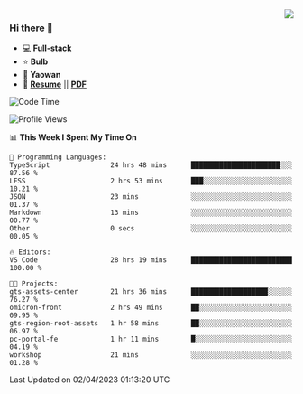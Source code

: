 <img align="right" src="https://github-readme-stats.vercel.app/api?username=LolipopJ&show_icons=true&count_private=true&hide_title=true&include_all_commits=true&theme=vue">

### Hi there 👋

- :computer: **Full-stack**
- :star: **Bulb**
- :pill: **Yaowan**
- :milky_way: [**Resume**](https://lolipopj.github.io/resume/) || [**PDF**](https://cdn.jsdelivr.net/gh/lolipopj/resume/export/resume-en.pdf)

<!--START_SECTION:waka-->
![Code Time](http://img.shields.io/badge/Code%20Time-1%2C114%20hrs%2036%20mins-blue)

![Profile Views](http://img.shields.io/badge/Profile%20Views-1-blue)

📊 **This Week I Spent My Time On** 

```text
💬 Programming Languages: 
TypeScript               24 hrs 48 mins      ██████████████████████░░░   87.56 % 
LESS                     2 hrs 53 mins       ███░░░░░░░░░░░░░░░░░░░░░░   10.21 % 
JSON                     23 mins             ░░░░░░░░░░░░░░░░░░░░░░░░░   01.37 % 
Markdown                 13 mins             ░░░░░░░░░░░░░░░░░░░░░░░░░   00.77 % 
Other                    0 secs              ░░░░░░░░░░░░░░░░░░░░░░░░░   00.05 % 

🔥 Editors: 
VS Code                  28 hrs 19 mins      █████████████████████████   100.00 % 

🐱‍💻 Projects: 
gts-assets-center        21 hrs 36 mins      ███████████████████░░░░░░   76.27 % 
omicron-front            2 hrs 49 mins       ██░░░░░░░░░░░░░░░░░░░░░░░   09.95 % 
gts-region-root-assets   1 hr 58 mins        ██░░░░░░░░░░░░░░░░░░░░░░░   06.97 % 
pc-portal-fe             1 hr 11 mins        █░░░░░░░░░░░░░░░░░░░░░░░░   04.19 % 
workshop                 21 mins             ░░░░░░░░░░░░░░░░░░░░░░░░░   01.28 % 
```


 Last Updated on 02/04/2023 01:13:20 UTC
<!--END_SECTION:waka-->
